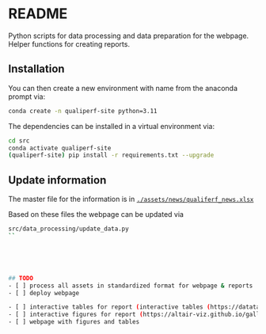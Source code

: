 # README
Python scripts for data processing and data preparation for the webpage.
Helper functions for creating reports.

## Installation
You can then create a new environment with name from the anaconda prompt via:

```bash
conda create -n qualiperf-site python=3.11
```

The dependencies can be installed in a virtual environment via:
```bash
cd src
conda activate qualiperf-site
(qualiperf-site) pip install -r requirements.txt --upgrade
```

## Update information
The master file for the information is in [`./assets/news/qualiferf_news.xlsx`](./assets/news/qualiferf_news.xlsx)

Based on these files the webpage can be updated via
```bash
src/data_processing/update_data.py
``





## TODO
- [ ] process all assets in standardized format for webpage & reports
- [ ] deploy webpage

- [ ] interactive tables for report (interactive tables (https://datatables.net/))
- [ ] interactive figures for report (https://altair-viz.github.io/gallery/index.html#example-gallery)
- [ ] webpage with figures and tables